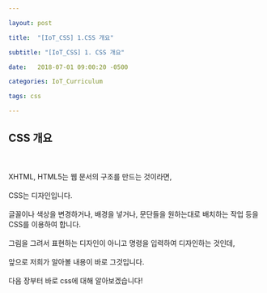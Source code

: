 ```yaml
---

layout: post

title:  "[IoT_CSS] 1.CSS 개요"

subtitle: "[IoT_CSS] 1. CSS 개요"

date:   2018-07-01 09:00:20 -0500

categories: IoT_Curriculum

tags: css

---
```


## CSS 개요

<br>
<br>
XHTML, HTML5는 웹 문서의 구조를 만드는 것이라면,
<br>
<br>
CSS는 디자인입니다.
<br>
<br>
글꼴이나 색상을 변경하거나, 배경을 넣거나, 문단들을 원하는대로 배치하는 작업 등을 CSS를 이용하여 합니다.
<br>
<br>
그림을 그려서 표현하는 디자인이 아니고 명령을 입력하여 디자인하는 것인데,
<br>
<br>
앞으로 저희가 알아볼 내용이 바로 그것입니다.
<br>
<br>
다음 장부터 바로 css에 대해 알아보겠습니다!
